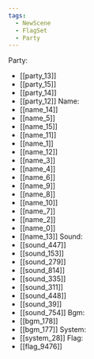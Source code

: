 ```yaml
---
tags:
  - NewScene
  - FlagSet
  - Party
---
```

Party:
- [[party_13]]
- [[party_15]]
- [[party_14]]
- [[party_12]]
Name:
- [[name_14]]
- [[name_5]]
- [[name_15]]
- [[name_11]]
- [[name_1]]
- [[name_12]]
- [[name_3]]
- [[name_4]]
- [[name_6]]
- [[name_9]]
- [[name_8]]
- [[name_10]]
- [[name_7]]
- [[name_2]]
- [[name_0]]
- [[name_13]]
Sound:
- [[sound_447]]
- [[sound_153]]
- [[sound_279]]
- [[sound_814]]
- [[sound_335]]
- [[sound_311]]
- [[sound_448]]
- [[sound_39]]
- [[sound_754]]
Bgm:
- [[bgm_178]]
- [[bgm_177]]
System:
- [[system_28]]
Flag:
- [[flag_9476]]

